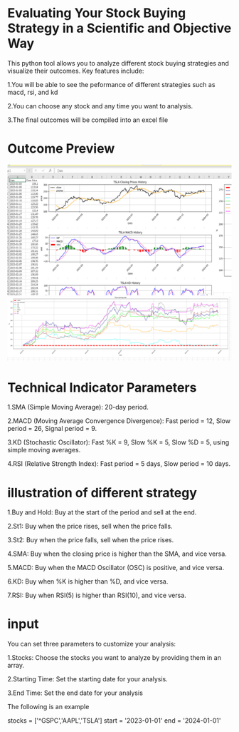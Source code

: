 # Evaluating Your Stock Buying Strategy in a Scientific and Objective Way

This python tool allows you to analyze different stock buying strategies and visualize their outcomes. Key features include:

1.You will be able to see the peformance of different strategies such as macd, rsi, and kd

2.You can choose any stock and any time you want to analysis.

3.The final outcomes will be compiled into an excel file

# Outcome Preview

![Outcome 1](./outcome1.png)
![Outcome 2](./outcome2.png)

# Technical Indicator Parameters

1.SMA (Simple Moving Average): 20-day period.

2.MACD (Moving Average Convergence Divergence): Fast period = 12, Slow period = 26, Signal period = 9.

3.KD (Stochastic Oscillator): Fast %K = 9, Slow %K = 5, Slow %D = 5, using simple moving averages.

4.RSI (Relative Strength Index): Fast period = 5 days, Slow period = 10 days.

# illustration of different strategy

1.Buy and Hold: Buy at the start of the period and sell at the end.

2.St1: Buy when the price rises, sell when the price falls.

3.St2: Buy when the price falls, sell when the price rises.

4.SMA: Buy when the closing price is higher than the SMA, and vice versa.

5.MACD: Buy when the MACD Oscillator (OSC) is positive, and vice versa.

6.KD: Buy when %K is higher than %D, and vice versa.

7.RSI: Buy when RSI(5) is higher than RSI(10), and vice versa.

# input

You can set three parameters to customize your analysis:

1.Stocks: Choose the stocks you want to analyze by providing them in an array.

2.Starting Time: Set the starting date for your analysis.

3.End Time: Set the end date for your analysis

The following is an example

stocks = ['^GSPC','AAPL','TSLA']
start = '2023-01-01'
end = '2024-01-01'
